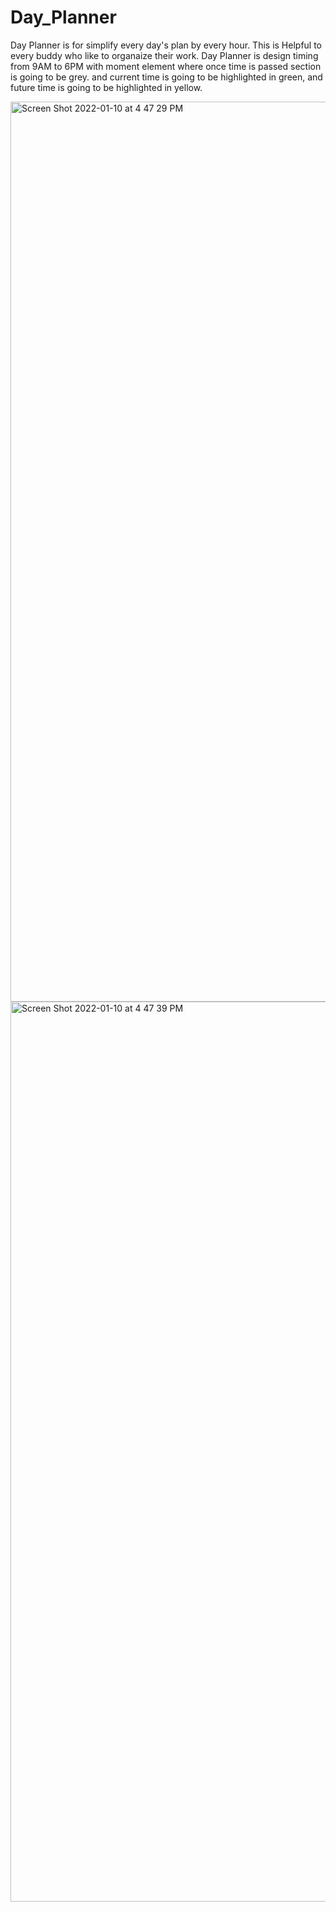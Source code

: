 # Day_Planner

Day Planner is for simplify every day's plan by every hour. This is Helpful to every buddy who like to organaize their work. Day Planner is design timing from 9AM to 6PM with moment element where once time is passed section is going to be grey. and current time is going to be highlighted in green, and future time is going to be highlighted in yellow.

<img width="1440" alt="Screen Shot 2022-01-10 at 4 47 29 PM" src="https://user-images.githubusercontent.com/94412449/148844465-3ca00458-c22a-404d-be6c-0653003523eb.png">
<img width="1440" alt="Screen Shot 2022-01-10 at 4 47 39 PM" src="https://user-images.githubusercontent.com/94412449/148844455-f72fd27a-a91e-488d-8a36-1f4f5046a864.png">

